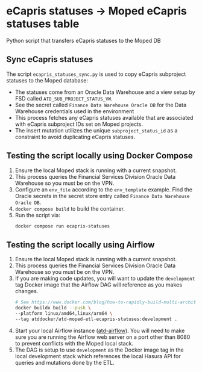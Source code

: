 # eCapris statuses → Moped eCapris statuses table

Python script that transfers eCapris statuses to the Moped DB

## Sync eCapris statuses

The script `ecapris_statuses_sync.py` is used to copy eCapris subproject statuses to the Moped database:

- The statuses come from an Oracle Data Warehouse and a view setup by FSD called `ATD_SUB_PROJECT_STATUS_VW`.
- See the secret called `Finance Data Warehouse Oracle DB` for the Data Warehouse credentials used in the environment
- This process fetches any eCapris statuses available that are associated with eCapris subproject IDs set on Moped projects.
- The insert mutation utilizes the unique `subproject_status_id` as a constraint to avoid duplicating eCapris statuses.

## Testing the script locally using Docker Compose

1. Ensure the local Moped stack is running with a current snapshot.
1. This process queries the Financial Services Division Oracle Data Warehouse so you must be on the VPN.
1. Configure an `env_file` according to the `env_template` example. Find the Oracle secrets in the secret store entry called `Finance Data Warehouse Oracle DB`.
1. `docker compose build` to build the container.
1. Run the script via:
   ```bash
   docker compose run ecapris-statuses
   ```

## Testing the script locally using Airflow

1. Ensure the local Moped stack is running with a current snapshot.
1. This process queries the Financial Services Division Oracle Data Warehouse so you must be on the VPN.
1. If you are making code updates, you will want to update the `development` tag Docker image that the Airflow DAG will reference as you makes changes.
   ```bash
   # See https://www.docker.com/blog/how-to-rapidly-build-multi-architecture-images-with-buildx/
   docker buildx build --push \
   --platform linux/amd64,linux/arm64 \
   --tag atddocker/atd-moped-etl-ecapris-statuses:development .
   ```
1. Start your local Airflow instance ([atd-airflow](https://github.com/cityofaustin/atd-airflow)). You will need to make sure you are running the Airflow web server on a port other than 8080 to prevent conflicts with the Moped local stack.
1. The DAG is setup to use `development` as the Docker image tag in the local development stack which references the local Hasura API for queries and mutations done by the ETL. 
